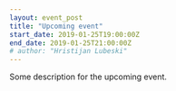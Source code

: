 ```yaml
---
layout: event_post
title: "Upcoming event"
start_date: 2019-01-25T19:00:00Z
end_date: 2019-01-25T21:00:00Z
# author: "Hristijan Lubeski"
---
```


Some description for the upcoming event.
